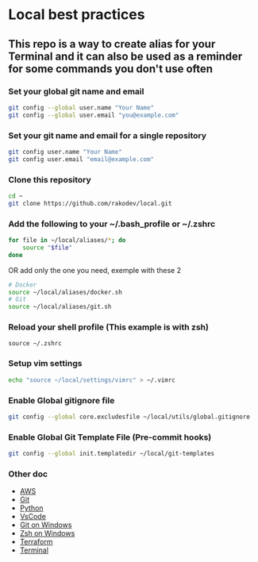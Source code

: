 # Local best practices

## This repo is a way to create alias for your Terminal and it can also be used as a reminder for some commands you don't use often

### Set your global git name and email

```bash
git config --global user.name "Your Name"
git config --global user.email "you@example.com"
```

### Set your git name and email for a single repository

```bash
git config user.name "Your Name"
git config user.email "email@example.com"
```

### Clone this repository

```bash
cd ~
git clone https://github.com/rakodev/local.git
```

### Add the following to your ~/.bash_profile or ~/.zshrc

```bash
for file in ~/local/aliases/*; do
    source "$file"
done
```

OR add only the one you need, exemple with these 2

```bash
# Docker
source ~/local/aliases/docker.sh
# Git
source ~/local/aliases/git.sh
```

### Reload your shell profile (This example is with zsh)

```shell
source ~/.zshrc
```

### Setup vim settings

```bash
echo "source ~/local/settings/vimrc" > ~/.vimrc
```

### Enable Global gitignore file

```bash
git config --global core.excludesfile ~/local/utils/global.gitignore
```

### Enable Global Git Template File (Pre-commit hooks)

```bash
git config --global init.templatedir ~/local/git-templates
```

### Other doc

- [AWS](doc/AWS.md)
- [Git](doc/Git.md)
- [Python](doc/Python.md)
- [VsCode](doc/VsCode.md)
- [Git on Windows](doc/Windows-git.md)
- [Zsh on Windows](doc/Windows-zsh.md)
- [Terraform](doc/Terraform.md)
- [Terminal](doc/Terminal.md)
